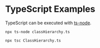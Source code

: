 # TypeScript Examples

TypeScript can be executed with [ts-node](https://www.npmjs.com/package/ts-node). 
```
npx ts-node classHierarchy.ts
```

```
npx tsc ClassHierarchy.ts
```
